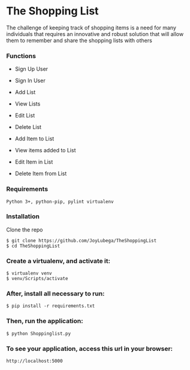 
# The Shopping List


The challenge of keeping track of shopping items is a need for many
individuals that requires an innovative and robust solution that will
 allow them to remember and share the shopping lists with others

### Functions

* Sign Up User

* Sign In User

* Add List

* View Lists

* Edit List

* Delete List

* Add Item to List

* View items added to List

* Edit Item in List

* Delete Item from List

### Requirements

`Python 3+, python-pip, pylint virtualenv`

### Installation

Clone the repo

```
$ git clone https://github.com/JoyLubega/TheShoppingList
$ cd TheShoppingList
```

### Create a virtualenv, and activate it:

```
$ virtualenv venv
$ venv/Scripts/activate
```

### After, install all necessary to run:

```
$ pip install -r requirements.txt
```

### Then, run the application:

```
$ python Shoppinglist.py
```

### To see your application, access this url in your browser:

```
http://localhost:5000
```
